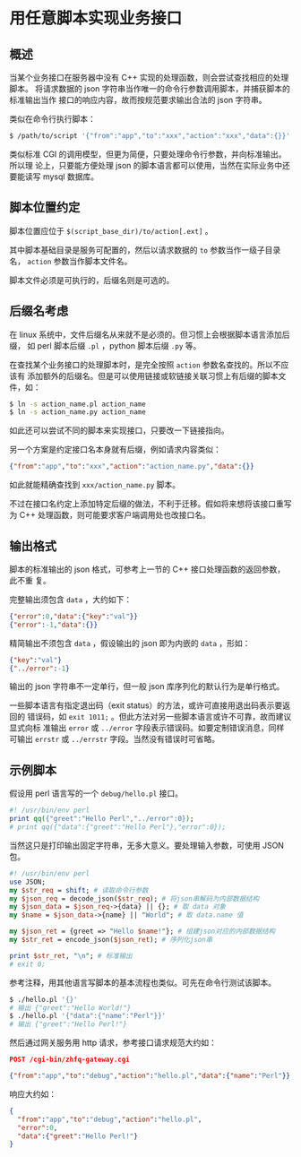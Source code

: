 # 用任意脚本实现业务接口

## 概述

当某个业务接口在服务器中没有 C++ 实现的处理函数，则会尝试查找相应的处理脚本。
将请求数据的 json 字符串当作唯一的命令行参数调用脚本，并捕获脚本的标准输出当作
接口的响应内容，故而按规范要求输出合法的 json 字符串。

类似在命令行执行脚本：

```bash
$ /path/to/script '{"from":"app","to":"xxx","action":"xxx","data":{}}'
```

类似标准 CGI 的调用模型，但更为简便，只要处理命令行参数，并向标准输出。所以理
论上，只要能方便处理 json 的脚本语言都可以使用，当然在实际业务中还要能读写
mysql 数据库。

## 脚本位置约定

脚本位置应位于 `$(script_base_dir)/to/action[.ext]` 。

其中脚本基础目录是服务可配置的，然后以请求数据的 `to` 参数当作一级子目录名，
`action` 参数当作脚本文件名。

脚本文件必须是可执行的，后缀名则是可选的。

## 后缀名考虑

在 linux 系统中，文件后缀名从来就不是必须的。但习惯上会根据脚本语言添加后缀，
如 perl 脚本后缀 `.pl` ，python 脚本后缀 `.py` 等。

在查找某个业务接口的处理脚本时，是完全按照 `action` 参数名查找的。所以不应该有
添加额外的后缀名。但是可以使用链接或软链接关联习惯上有后缀的脚本文件，如：

```bash
$ ln -s action_name.pl action_name
$ ln -s action_name.py action_name
```

如此还可以尝试不同的脚本来实现接口，只要改一下链接指向。

另一个方案是约定接口名本身就有后缀，例如请求内容类似：

```json
{"from":"app","to":"xxx","action":"action_name.py","data":{}}
```

如此就能精确查找到 `xxx/action_name.py` 脚本。

不过在接口名约定上添加特定后缀的做法，不利于迁移。假如将来想将该接口重写为 C++
处理函数，则可能要求客户端调用处也改接口名。

## 输出格式

脚本的标准输出的 json 格式，可参考上一节的 C++ 接口处理函数的返回参数，此不重
复。

完整输出须包含 `data` ，大约如下：

```json
{"error":0,"data":{"key":"val"}}
{"error":-1,"data":{}}
```

精简输出不须包含 `data` ，假设输出的 json 即为内嵌的 `data` ，形如：

```json
{"key":"val"}
{"../error":-1}
```

输出的 json 字符串不一定单行，但一般 json 库序列化的默认行为是单行格式。

一些脚本语言有指定退出码（exit status）的方法，或许可直接用退出码表示要返回的
错误码，如 `exit 1011;` 。但此方法对另一些脚本语言或许不可靠，故而建议显式向标
准输出 `error` 或 `../error` 字段表示错误码。如要定制错误消息，同样可输出
`errstr` 或 `../errstr` 字段。当然没有错误时可省略。

## 示例脚本

假设用 perl 语言写的一个 `debug/hello.pl` 接口。

```perl
#! /usr/bin/env perl
print qq({"greet":"Hello Perl","../error":0});
# print qq({"data":{"greet":"Hello Perl"},"error":0});
```

当然这只是打印输出固定字符串，无多大意义。要处理输入参数，可使用 JSON 包。

```perl
#! /usr/bin/env perl
use JSON;
my $str_req = shift; # 读取命令行参数
my $json_req = decode_json($str_req); # 将json串解码为内部数据结构
my $json_data = $json_req->{data} || {}; # 取 data 对象
my $name = $json_data->{name} || "World"; # 取 data.name 值

my $json_ret = {greet => "Hello $name!"}; # 组建json对应的内部数据结构
my $str_ret = encode_json($json_ret); # 序列化json串

print $str_ret, "\n"; # 标准输出
# exit 0;
```

参考注释，用其他语言写脚本的基本流程也类似。可先在命令行测试该脚本。

```bash
$ ./hello.pl '{}'
# 输出 {"greet":"Hello World!"}
$ ./hello.pl '{"data":{"name":"Perl"}}'
# 输出 {"greet":"Hello Perl!"}
```

然后通过网关服务用 http 请求，参考接口请求规范大约如：

```json
POST /cgi-bin/zhfq-gateway.cgi

{"from":"app","to":"debug","action":"hello.pl","data":{"name":"Perl"}}
```

响应大约如：

```json
{
  "from":"app","to":"debug","action":"hello.pl",
  "error":0,
  "data":{"greet":"Hello Perl!"}
}
```

